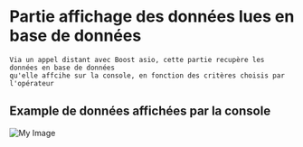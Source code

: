 # Partie affichage des données lues en base de données


```
Via un appel distant avec Boost asio, cette partie recupère les données en base de données
qu'elle affcihe sur la console, en fonction des critères choisis par l'opérateur
```

## Example de données affichées par la console

![My Image](./../pictures/display_datas.png)



